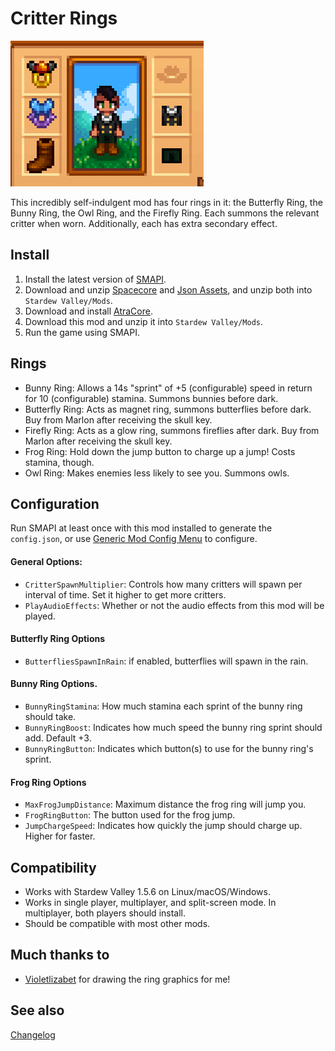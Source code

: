 Critter Rings
=================================

![Header image](docs/image.png)

This incredibly self-indulgent mod has four rings in it: the Butterfly Ring, the Bunny Ring, the Owl Ring, and the Firefly Ring. Each summons the relevant critter when worn. Additionally, each has extra secondary effect.

## Install

1. Install the latest version of [SMAPI](https://smapi.io).
2. Download and unzip [Spacecore](https://www.nexusmods.com/stardewvalley/mods/1348) and [Json Assets](https://www.nexusmods.com/stardewvalley/mods/1720), and unzip both into `Stardew Valley/Mods`.
2. Download and install [AtraCore](https://www.nexusmods.com/stardewvalley/mods/12932).
2. Download this mod and unzip it into `Stardew Valley/Mods`.
3. Run the game using SMAPI.

## Rings
* Bunny Ring: Allows a 14s "sprint" of +5 (configurable) speed in return for 10 (configurable) stamina. Summons bunnies before dark.
* Butterfly Ring: Acts as magnet ring, summons butterflies before dark. Buy from Marlon after receiving the skull key.
* Firefly Ring: Acts as a glow ring, summons fireflies after dark. Buy from Marlon after receiving the skull key.
* Frog Ring: Hold down the jump button to charge up a jump! Costs stamina, though.
* Owl Ring: Makes enemies less likely to see you. Summons owls.

## Configuration
Run SMAPI at least once with this mod installed to generate the `config.json`, or use [Generic Mod Config Menu](https://www.nexusmods.com/stardewvalley/mods/5098) to configure.

#### General Options:
* `CritterSpawnMultiplier`: Controls how many critters will spawn per interval of time. Set it higher to get more critters.
* `PlayAudioEffects`: Whether or not the audio effects from this mod will be played.

#### Butterfly Ring Options
* `ButterfliesSpawnInRain`: if enabled, butterflies will spawn in the rain.

#### Bunny Ring Options.
* `BunnyRingStamina`: How much stamina each sprint of the bunny ring should take.
* `BunnyRingBoost`: Indicates how much speed the bunny ring sprint should add. Default +3.
* `BunnyRingButton`: Indicates which button(s) to use for the bunny ring's sprint.

#### Frog Ring Options
* `MaxFrogJumpDistance`: Maximum distance the frog ring will jump you.
* `FrogRingButton`: The button used for the frog jump.
* `JumpChargeSpeed`: Indicates how quickly the jump should charge up. Higher for faster.

## Compatibility

* Works with Stardew Valley 1.5.6 on Linux/macOS/Windows.
* Works in single player, multiplayer, and split-screen mode. In multiplayer, both players should install.
* Should be compatible with most other mods.

## Much thanks to
* [Violetlizabet](https://www.nexusmods.com/stardewvalley/users/120958053) for drawing the ring graphics for me!

## See also

[Changelog](docs/changelog.md)
